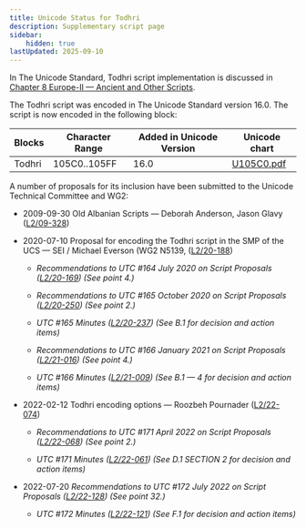 ```yaml
---
title: Unicode Status for Todhri
description: Supplementary script page
sidebar:
    hidden: true
lastUpdated: 2025-09-10
---
```


In The Unicode Standard, Todhri script implementation is discussed in [Chapter 8 Europe-II — Ancient and Other Scripts](https://www.unicode.org/versions/latest/core-spec/chapter-8/#G746332).

[comment]: # (end of intro)

[comment]: # (start of blocks)

The Todhri script was encoded in The Unicode Standard version 16.0. The script is now encoded in the following block:

| Blocks | Character Range | Added in Unicode Version | Unicode chart |
| ------ | --------------- | ------------------------ | ------------- |
| Todhri | 105C0..105FF | 16.0 | [U105C0.pdf](http://www.unicode.org/charts/PDF/U105C0.pdf) |

[comment]: # (end of blocks)

[comment]: # (start of chars)



[comment]: # (end of chars)

[comment]: # (start of rest)

A number of proposals for its inclusion have been submitted to the Unicode Technical Committee and WG2:

- 2009-09-30 Old Albanian Scripts — Deborah Anderson, Jason Glavy ([L2/09-328](http://www.unicode.org/cgi-bin/GetMatchingDocs.pl?L2/09-328))

- 2020-07-10 Proposal for encoding the Todhri script in the SMP of the UCS — SEI / Michael Everson (WG2 N5139, ([L2/20-188](http://www.unicode.org/cgi-bin/GetMatchingDocs.pl?L2/20-188))

  - _Recommendations to UTC #164 July 2020 on Script Proposals ([L2/20-169](https://www.unicode.org/L2/L2020/20169-script-adhoc-rept.pdf)) (See point 4.)_

  - _Recommendations to UTC #165 October 2020 on Script Proposals ([L2/20-250](http://www.unicode.org/L2/L2020/20250-script-adhoc-rept.pdf)) (See point 2.)_

  - _UTC #165 Minutes ([L2/20-237](https://www.unicode.org/L2/L2020/20237.htm)) (See B.1 for decision and action items)_

  - _Recommendations to UTC #166 January 2021 on Script Proposals ([L2/21-016](https://www.unicode.org/L2/L2021/21016r-script-adhoc-rept.pdf)) (See point 4.)_

  - _UTC #166 Minutes ([L2/21-009](https://www.unicode.org/L2/L2021/21009.htm)) (See B.1 — 4 for decision and action items)_

- 2022-02-12 Todhri encoding options — Roozbeh Pournader ([L2/22-074](http://www.unicode.org/cgi-bin/GetMatchingDocs.pl?L2/22-074))

  - _Recommendations to UTC #171 April 2022 on Script Proposals ([L2/22-068](http://www.unicode.org/cgi-bin/GetMatchingDocs.pl?L2/22-068)) (See point 2.)_

  - _UTC #171 Minutes ([L2/22-061](https://www.unicode.org/L2/L2022/22061.htm)) (See D.1 SECTION 2 for decision and action items)_

- 2022-07-20 _Recommendations to UTC #172 July 2022 on Script Proposals ([L2/22-128](http://www.unicode.org/cgi-bin/GetMatchingDocs.pl?L2/22-128)) (See point 32.)_

  - _UTC #172 Minutes ([L2/22-121](https://www.unicode.org/L2/L2022/22121.htm)) (See F.1 for decision and action items)_
